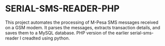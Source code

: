 # SERIAL-SMS-READER-PHP
This project automates the processing of M-Pesa SMS messages received on a GSM modem. It parses the messages, extracts transaction details, and saves them to a MySQL database. PHP version of the earlier serial-sms-reader I creadted using python.
